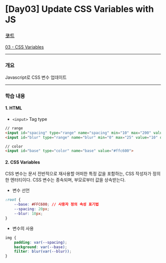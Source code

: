 # [Day03] Update CSS Variables with JS

### 코드

[03 - CSS Variables](https://github.com/bhy304/JavaScript30/tree/master/03%20-%20CSS%20Variables)

------

### 개요

Javascript로 CSS 변수 업데이트

------

### 학습 내용

#### 1. HTML

* ```<input>``` Tag type
```html
// range
<input id="spacing" type="range" name="spacing" min="10" max="200" value="10" data-sizing="px">
<input id="blur" type="range" name="blur" min="0" max="25" value="10" data-sizing="px">

// color
<input id="base" type="color" name="base" value="#ffc600">
```

#### 2. CSS Variables

CSS 변수는 문서 전반적으로 재사용할 어떠한 특정 값을 포함하는, CSS 작성자가 정의한 엔터티이다. CSS 변수는 종속되며, 부모로부터 값을 상속받는다.

* 변수 선언
```css
:root {
    --base: #FFC600; // 사용자 정의 속성 표기법
    --spacing: 20px;
    --blur: 10px;
}
```

* 변수의 사용
```css
img {
    padding: var(--spacing);
    background: var(--base);
    filter: blur(var(--blur));
}
```